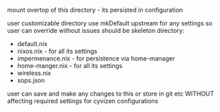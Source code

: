 mount overtop of this directory - its persisted in configuration

user customizable directory use mkDefault upstream for any settings so user can override without issues
should be skeleton directory:
- default.nix
- nixos.nix - for all its settings
- impermenance.nix - for persistence via home-manager
- home-manger.nix - for all its settings
- wireless.nix
- sops.json

user can save and make any changes to this or store in git etc WITHOUT affecting required settings for cyvizen configurations
